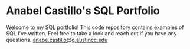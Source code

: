 # Anabel Castillo's SQL Portfolio

Welcome to my SQL portfolio! This code repository contains examples of SQL I've written. Feel free to take a look and reach out if you have any questions. anabe.castillo@g.austincc.edu
